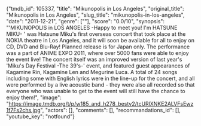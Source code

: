 {"tmdb_id": 105337, "title": "Mikunopolis in Los Angeles", "original_title": "Mikunopolis in Los Angeles", "slug_title": "mikunopolis-in-los-angeles", "date": "2011-12-21", "genre": [""], "score": "0.0/10", "synopsis": "'MIKUNOPOLIS in LOS ANGELES -Happy to meet you! I'm HATSUNE MIKU- ' was Hatsune Miku's first overseas concert that took place at the NOKIA theatre in Los Angeles, and it will soon be available for all to enjoy on CD, DVD and Blu-Ray! Planned release is for Japan only.  The performance was a part of ANIME EXPO 2011, where over 5000 fans were able to enjoy the event live! The concert itself was an improved version of last year's 'Miku's Day Festival -The 39's-' event, and featured guest appearances of Kagamine Rin, Kagamine Len and Megurine Luca. A total of 24 songs including some with English lyrics were in the line-up for the concert, and all were performed by a live acoustic band - they were also all recorded so that everyone who was unable to get to the event will still have the chance to enjoy them!", "image": "https://image.tmdb.org/t/p/w185_and_h278_bestv2/tcURlXNKE2ALVFsEwz1f7Fs2chs.jpg", "actors": [], "comments": [], "recommandations_id": [], "youtube_key": "notfound"}